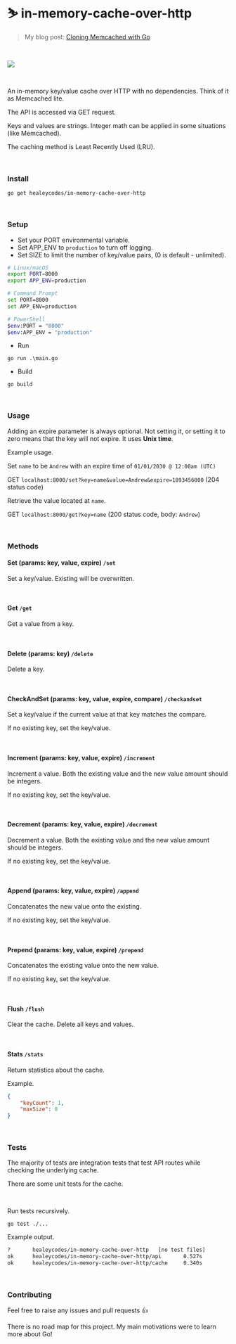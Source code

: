 # ⛷️ in-memory-cache-over-http

> My blog post: [Cloning Memcached with Go](https://healeycodes.com/go/tutorial/beginners/showdev/2019/10/21/cloning-memcached-with-go.html)

<br>

[![](https://github.com/healeycodes/in-memory-cache-over-http/workflows/Go/badge.svg)](https://github.com/healeycodes/in-memory-cache-over-http/actions?query=workflow%3AGo)

<br>

An in-memory key/value cache over HTTP with no dependencies. Think of it as Memcached lite.

The API is accessed via GET request.

Keys and values are strings. Integer math can be applied in some situations (like Memcached).

The caching method is Least Recently Used (LRU).

<br>

### Install

`go get healeycodes/in-memory-cache-over-http`

<br>

### Setup

- Set your PORT environmental variable.
- Set APP_ENV to `production` to turn off logging.
- Set SIZE to limit the number of key/value pairs, (0 is default - unlimited).

```bash
# Linux/macOS
export PORT=8000
export APP_ENV=production

# Command Prompt
set PORT=8000
set APP_ENV=production

# PowerShell
$env:PORT = "8000"
$env:APP_ENV = "production"
```

- Run

`go run .\main.go`

- Build

`go build`

<br>

### Usage

Adding an expire parameter is always optional. Not setting it, or setting it to zero means that the key will not expire. It uses **Unix time**.

Example usage.

Set `name` to be `Andrew` with an expire time of `01/01/2030 @ 12:00am (UTC)`

GET `localhost:8000/set?key=name&value=Andrew&expire=1893456000` (204 status code)

Retrieve the value located at `name`.

GET `localhost:8000/get?key=name` (200 status code, body: `Andrew`)

<br>

### Methods

#### Set (params: key, value, expire) `/set`

Set a key/value. Existing will be overwritten.

<br>

#### Get `/get`

Get a value from a key.

<br>

#### Delete (params: key) `/delete`

Delete a key.

<br>

#### CheckAndSet (params: key, value, expire, compare) `/checkandset`

Set a key/value if the current value at that key matches the compare.

If no existing key, set the key/value.

<br>

#### Increment (params: key, value, expire) `/increment`

Increment a value. Both the existing value and the new value amount should be integers.

If no existing key, set the key/value.

<br>

#### Decrement (params: key, value, expire) `/decrement`

Decrement a value. Both the existing value and the new value amount should be integers.

If no existing key, set the key/value.

<br>

#### Append (params: key, value, expire) `/append`

Concatenates the new value onto the existing.

If no existing key, set the key/value.

<br>

#### Prepend (params: key, value, expire) `/prepend`

Concatenates the existing value onto the new value.

If no existing key, set the key/value.

<br>

#### Flush `/flush`

Clear the cache. Delete all keys and values.

<br>

#### Stats `/stats`

Return statistics about the cache.

Example.

```json
{
    "keyCount": 1,
    "maxSize": 0
}
```

<br>

### Tests

The majority of tests are integration tests that test API routes while checking the underlying cache.

There are some unit tests for the cache.

<br>

Run tests recursively.

`go test ./...`

Example output.

```bash
?       healeycodes/in-memory-cache-over-http   [no test files]
ok      healeycodes/in-memory-cache-over-http/api       0.527s
ok      healeycodes/in-memory-cache-over-http/cache     0.340s
```

<br>


### Contributing

Feel free to raise any issues and pull requests 👍

There is no road map for this project. My main motivations were to learn more about Go!

